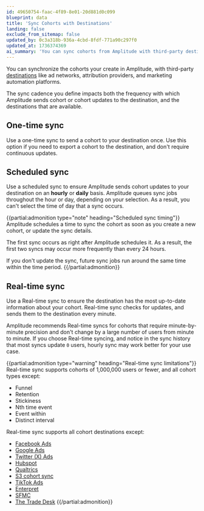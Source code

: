 ```yaml
---
id: 49650754-faac-4f89-8e01-20d881d0c099
blueprint: data
title: 'Sync Cohorts with Destinations'
landing: false
exclude_from_sitemap: false
updated_by: 0c3a318b-936a-4cbd-8fdf-771a90c297f0
updated_at: 1736374369
ai_summary: 'You can sync cohorts from Amplitude with third-party destinations like ad networks and marketing platforms. Choose between one-time, scheduled, or real-time syncs based on your needs. One-time syncs export cohorts once, scheduled syncs send updates hourly or daily, and real-time syncs ensure up-to-date info every minute. Real-time sync has limitations on cohort size and types, and some destinations are not supported. Syncing timing is automated by Amplitude. Select the best sync option for your use case and destination compatibility.'
---
```

You can synchronize the cohorts your create in Amplitude, with third-party [destinations](/docs/data/destination-catalog) like ad networks, attribution providers, and marketing automation platforms.

The sync cadence you define impacts both the frequency with which Amplitude sends cohort or cohort updates to the destination, and the destinations that are available.

## One-time sync

Use a one-time sync to send a cohort to your destination once. Use this option if you need to export a cohort to the destination, and don't require continuous updates.

## Scheduled sync

Use a scheduled sync to ensure Amplitude sends cohort updates to your destination on an **hourly** or **daily** basis. Amplitude queues sync jobs throughout the hour or day, depending on your selection. As a result, you can't select the time of day that a sync occurs.

{{partial:admonition type="note" heading="Scheduled sync timing"}}
Amplitude schedules a time to sync the cohort as soon as you create a new cohort, or update the sync details.

The first sync occurs as right after Amplitude schedules it. As a result, the first two syncs may occur more frequently than every 24 hours.

If you don't update the sync, future sync jobs run around the same time within the time period.
{{/partial:admonition}}

## Real-time sync

Use a Real-time sync to ensure the destination has the most up-to-date information about your cohort. Real-time sync checks for updates, and sends them to the destination every minute.

Amplitude recommends Real-time syncs for cohorts that require minute-by-minute precision and don't change by a large number of users from minute to minute. If you choose Real-time syncing, and notice in the sync history that most syncs update `0` users, hourly sync may work better for your use case.

{{partial:admonition type="warning" heading="Real-time sync limitations"}}
Real-time sync supports cohorts of 1,000,000 users or fewer, and all cohort types except:

* Funnel
* Retention
* Stickiness
* Nth time event
* Event within
* Distinct interval

Real-time sync supports all cohort destinations except:

* [Facebook Ads](/docs/data/destination-catalog/facebook-ads)
* [Google Ads](/docs/data/destination-catalog/google-ads-cohort-syncing)
* [Twitter (X) Ads](/docs/data/destination-catalog/twitter-ads-cohort)
* [Hubspot](/docs/data/destination-catalog/hubspot-cohort-sync)
* [Qualtrics](/docs/data/destination-catalog/qualtrics)
* [S3 cohort sync](/docs/data/destination-catalog/amazon-s3-cohort)
* [TikTok Ads](/docs/data/destination-catalog/tiktok-ads)
* [Enterpret](/docs/data/destination-catalog/enterpret)
* [SFMC](/docs/data/destination-catalog/salesforce-marketing-cloud-v2)
* [The Trade Desk](/docs/data/destination-catalog/thetradedesk)
{{/partial:admonition}}